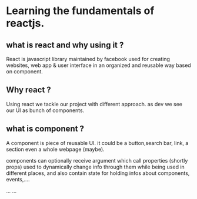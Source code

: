 # Learning the fundamentals of reactjs.

## what is react and why using it ?
React is javascript library maintained by facebook used for creating websites, web app & user interface in an organized and reusable way based on component.

## Why react ?
Using react we tackle our project with different approach. as dev we see our UI as bunch of components.

<!-- Before library,framework like react let assume we wanted to create a web page that contains 2 button technically the same button used in 2 different places with different text node.
Certainly we would duplicate the button and change the text as we wanted which would be quite messy and hard to maintain especially when we would decide to make change to that button. -->

## what is component ?
A component is piece of reusable UI. it could be a button,search bar, link, a section even a whole webpage (maybe).

components can optionally receive argument which call properties (shortly props) used to dynamically change info through them while being used in different places, and also contain state for holding infos about components, events,....

... ...